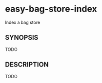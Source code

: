 easy-bag-store-index
====================

Index a bag store


SYNOPSIS
--------

TODO


DESCRIPTION
-----------

TODO
